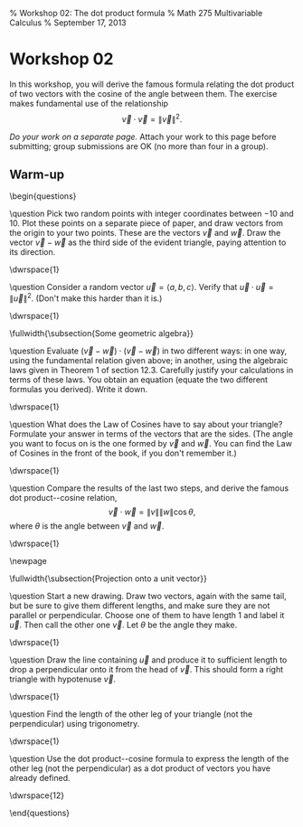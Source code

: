 % Workshop 02: The dot product formula
% Math 275 Multivariable Calculus
% September 17, 2013

# Workshop 02

In this workshop, you will derive the famous formula relating the dot product of two vectors with the cosine of the angle between them. The exercise makes fundamental use of the relationship
$$ \vec{v} \cdot \vec{v} = \lVert \vec{v} \rVert^2. $$ 

*Do your work on a separate page.* Attach your work to this page before submitting; group submissions are OK (no more than four in a group).

## Warm-up
\begin{questions}

\question Pick two random points with integer coordinates between $-10$ and $10$. Plot these points on a separate piece of paper, and draw vectors from the origin to your two points. These are the vectors $\vec{v}$ and $\vec{w}$. Draw the vector $\vec{v} - \vec{w}$ as the third side of the evident triangle, paying attention to its direction.

\dwrspace{1}

\question Consider a random vector $\vec{u} = \langle a, b, c \rangle$. Verify that $\vec{u} \cdot \vec{u} = \lVert \vec{u} \rVert^2$. (Don't make this harder than it is.)

\dwrspace{1}

\fullwidth{\subsection{Some geometric algebra}}


\question Evaluate $(\vec{v} - \vec{w}) \cdot (\vec{v} - \vec{w})$ in two different ways: in one way, using the fundamental relation given above; in another, using the algebraic laws given in Theorem 1 of section 12.3. Carefully justify your calculations in terms of these laws. You obtain an equation (equate the two different formulas you derived). Write it down.

\dwrspace{1}

\question What does the Law of Cosines have to say about your triangle? Formulate your answer in terms of the vectors that are the sides. (The angle you want to focus on is the one formed by $\vec{v}$ and $\vec{w}$. You can find the Law of Cosines in the front of the book, if you don't remember it.)

\dwrspace{1}

\question Compare the results of the last two steps, and derive the famous dot product--cosine relation,
$$ \vec{v} \cdot \vec{w} = \lVert v \rVert \lVert w \rVert \cos{\theta},$$
where $\theta$ is the angle between $\vec{v}$ and $\vec{w}$.

\dwrspace{1}

\newpage

\fullwidth{\subsection{Projection onto a unit vector}}

\question Start a new drawing. Draw two vectors, again with the same tail, but be sure to give them different lengths, and make sure they are not parallel or perpendicular. Choose one of them to have length 1 and label it $\vec{u}$. Then call the other one $\vec{v}$. Let $\theta$ be the angle they make.

\dwrspace{1}

\question Draw the line containing $\vec{u}$ and produce it to sufficient length to drop a perpendicular onto it from the head of $\vec{v}$. This should form a right triangle with hypotenuse $\vec{v}$.

\dwrspace{1}

\question Find the length of the other leg of your triangle (not the perpendicular) using trigonometry.

\dwrspace{1}

\question Use the dot product--cosine formula to express the length of the other leg (not the perpendicular) as a dot product of vectors you have already defined.

\dwrspace{12}


\end{questions}